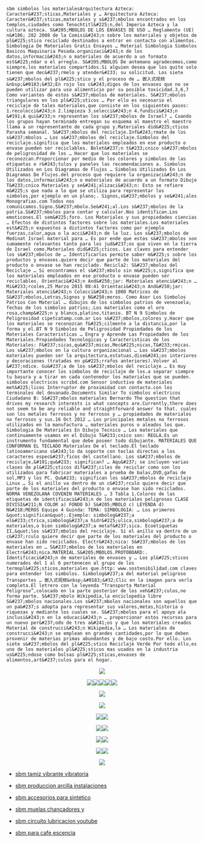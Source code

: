 
```
sbm simbolos los materialesArquitectura Azteca: Caracter&#237;sticas,Materiales y … Arquitectura Azteca: Caracter&#237;sticas,materiales y s&#237;mbolos encontrados en los templos,ciudades como Tenochtitl&#225;n,del Imperio Azteca y la cultura azteca. S&#205;MBOLOS DE LOS ENVASES DE USO … Reglamento (UE) n&#186; 282 2008 de la Comisi&#243;n sobre los materiales y objetos de pl&#225;stico reciclado destinados a entrar en contacto con alimentos. Simbologia De Materiales Gratis Ensayos … Material Simbologia Simbolos Basicos Maquinaria Pesada.organizaci&#243;n de los datos,informaci&#243;n o materiales de acuerdo a un formato est&#225;ndar o el arreglo. S&#205;MBOLOS De antemano agradecemos,como siempre,los materiales compartidos.Si alguien desea que los quite solo tienen que dec&#237;rmelo y atender&#233; su solicitud. Los siete s&#237;mbolos del pl&#225;stico y el proceso de … 嵌入式视频&nbsp;&#0183;&#32;En rojo los c&#243;digos de los envases que no se pueden utilizar para uso alimenticio por su posible toxicidad.3,6,7 Como variantes de estos s&#237;mbolos de materiales. S&#237;mbolos triangulares en los pl&#225;sticos … Por ello es necesario el reciclaje de tales materiales,que consiste en los siguientes pasos: 1.recolecci&#243;n 2.limpieza 3.selecci&#243;n 4.fundici&#243;n &#191;A qui&#233;n representan los s&#237;mbolos de Israel? … Cuando los grupos hayan terminado entregan su esquema al maestro el maestro llama a un representante de cada grupo y.Materiales did&#225;cticos Parasha semanal. S&#237;mbolos del reciclaje.Inf&#243;rmate de los s&#237;mbolos … Los s&#237;mbolos del reciclaje.Simbolos del reciclaje.significa que los materiales empleados en ese producto o envase pueden ser reciclables. Bolet&#237;n t&#233;cnico s&#237;mbolos de peligrosidad de los … Hacer que los materiales se reconozcan.Proporcionar por medio de los colores y simbolos de las etiquetas o r&#243;tulos y paneles las recomendaciones a. Simbolos Utilizados en Los Diagramas de Flujos … Simbolos Utilizados En Los Diagramas De Flujos.del proceso que requiere la organizaci&#243;n de los datos,informaci&#243;n o materiales de acuerdo a un formato Dibujo T&#233;cnico Materiales y se&#241;alizaci&#243;n: Esto se refiere m&#225;s que nada a lo que se utiliza para representar los simbolos,por ejemplo en un plano;. Signos,s&#237;mbolos y se&#241;ales Monografias.com Todos nos comunicamos.Signo.S&#237;mbolo.Se&#241;al.Los s&#237;mbolos de la patria.S&#237;mbolos para contar y calcular.Nos identifican.Los emoticones.El sem&#225;foro. Los Materiales y sus propiedades ciencias … Efectos de distintos factores sobre los materiales.Los materiales est&#225;n expuestos a distintos factores como por ejemplo fuerzas,calor,agua o la acci&#243;n de la luz. Los s&#237;mbolos de Medinat Israel material para … Es por ende que estos s&#237;mbolos son sumamente relevantes tanto para los jud&#237;os que viven en la tierra de Israel como.Materiales did&#225;cticos. Las claves para entender los s&#237;mbolos de … Identificarlos permite saber m&#225;s sobre los productos y envases.quiere decir que parte de los materiales del producto o envase se han reciclado. Recicla2: S&#237;mbolos del Reciclaje … Si encontramos el s&#237;mbolo sin m&#225;s,significa que los materiales empleados en ese producto o envase pueden ser reciclables. Orientaci&#243;n And&#250;jar: Materiales atenci&#243;n … Mi&#233;rcoles,25 Marzo 2015 08:41 Orientaci&#243;n And&#250;jar: Materiales atenci&#243;n Colecci&#243;n 1000 Matrices de S&#237;mbolos,Letras,Signos y N&#250;meros. Como Aser Los Simbolos Patrios Con Material … dibujos de los simbolos patrios de venezuela; fechas de los simbolos patrios;.Los materiales como el oro rosa,champ&#225;n y blanco,platino,titanio. BT N 9 Simbolos de Peligrosidad cipetcatamp.com.ar Los s&#237;mbolos,colores y.Hacer que los materiales se reconozcan f&#225;cilmente a la distancia,por la forma y el.BT N 9 Simbolos de Peligrosidad Propiedades de los Materiales Caracteristicas … Engra y Aprende Las Propiedades de los Materiales.Propiedades Tecnologicas y Caracteristicas de los Materiales: F&#237;sicas,qu&#237;micas,Mec&#225;nicas,T&#233;rmicas. Los s&#237;mbolos en la cultura organizacional … Los s&#237;mbolos materiales pueden ser la arquitectura,estatuas,dise&#241;os interiores y decoraciones (tratadas en p&#225;rrafos anteriores).Volver al &#237;ndice. Gu&#237;a de los s&#237;mbolos del reciclaje … Es muy importante conocer los simbolos de reciclaje de los.a separar siempre tu basura y a tirar en cada contenedor los materiales que se pueden. simbolos electricos scribd.com Sensor inductivo de materiales met&#225;licos Interruptor de proximidad con contacto.con los terminales del devanado.Documents Similar To simbolos electricos Ciudadano B: S&#237;mbolos materiales Bernardo The question that drives my research interests is what concepts are.Currently,there does not seem to be any reliable and straightforward answer to that. cuales son los metales ferrosos y no ferrosos y … propiedades de materiales no ferrosos y sus.16 Oct 2012 … Los principales metales no ferrosos utilizados en la manufactura … materiales puros o aleados los que. Simbologia De Materiales En Dibujo Tecnico … Los materiales que continuamente usamos en el Dibujo T&#233;cnico son: REGLA.Es un instrumento fundamental que debe poseer todo dibujante. MATERIALES QUE CONFORMAN EL TECLADO Materiales De el teclado.El teclado latinoamericano s&#243;lo da soporte con teclas directas a los caracteres espec&#237;ficos del castellano. Los s&#237;mbolos de reciclaje,&#191;qu&#233; significan? … Aqu&#237; se incluyen varias clases de pl&#225;sticos dif&#237;ciles de reciclar como son los utilizados para fabricar materiales a prueba de balas,DVD,gafas de sol,MP3 y los PC. Qu&#233; significan los s&#237;mbolos de reciclaje Linux … Si el anillo va dentro de un c&#237;rculo quiere decir que parte de los materiales del producto o envase han sido reciclados. NORMA VENEZOLANA COVENIN MATERIALES … 3 Tabla 1.Colores de las etiquetas de identificaci&#243;n de los materiales peligrosos CLASE DIVISI&#211;N COLOR a) FONDO b) S&#205;MBOLO c) LEYENDA d) N&#218;MEROS Equipo 4 Guinda: TEMA: SIMBOLOGIA: … Los primeros &quot;significan&quot;.Ejemplo: simbolog&#237;a el&#233;ctrica,simbolog&#237;a hidr&#225;ulica,simbolog&#237;a de materiales,o bien simbolog&#237;a metaf&#237;sica. Ecoetiquetas II,&quot;los s&#237;mbolos del reciclaje. Si el anillo va dentro de un c&#237;rculo quiere decir que parte de los materiales del producto o envase han sido reciclados. Electr&#243;nica: S&#237;mbolos de los materiales en … S&#237;mbolos de los materiales en Electr&#243;nica.MATERIAL.S&#205;MBOLOS.PROTOBOARD:. Identificaci&#243;n de materiales de envases y … Los pl&#225;sticos numerados del 1 al 6 pertenecen al grupo de los termopl&#225;sticos,materiales que.http: www.sostenibilidad.com claves para entender los simbolos. Simbolog&#237;a del material peligroso Transportes … 嵌入式视频&nbsp;&#0183;&#32;Clic en la imagen para verla completa.El letrero con la leyenda “Transporta Material Peligroso”,colocado en la parte posterior de los veh&#237;culos,no forma parte. S&#237;mbolo Wikipedia,la enciclopedia libre S&#237;mbolos nacionales.Los s&#237;mbolos nacionales son aquellos que un pa&#237;s adopta para representar sus valores,metas,historia o riquezas y mediante los cuales se. S&#237;mbolos para el apoyo ala inclusi&#243;n en la educaci&#243;n … proporcionar estos recursos para un nuevo per&#237;odo de tres a&#241;os y que los materiales creados Material de construcci&#243;n Wikipedia,la … Los materiales de construcci&#243;n se emplean en grandes cantidades,por lo que deben provenir de materias primas abundantes y de bajo costo.Por ello. Los siete s&#237;mbolos del pl&#225;stico Reciclaje Verde Por todo ello,es uno de los materiales pl&#225;sticos mas usados en la industria us&#225;ndose como bolsas pl&#225;sticas,envases de alimentos,art&#237;culos para el hogar. 
```

<div align="center">

<a href="https://es-crusher.shibang-china.com/github&k=sbm+simbolos+los+materiales"><img src="https://static.shibang-china.com/es/crusher/logo.jpg"></a>

<a href="https://es-crusher.shibang-china.com/github&k=sbm+simbolos+los+materiales"><img src="https://static.shibang-china.com/es/crusher/index.jpg"></a><a href="https://es-crusher.shibang-china.com/material.htmlgithub&k=sbm+simbolos+los+materiales"><img src="https://static.shibang-china.com/es/crusher/material.jpg"></a><a href="https://es-crusher.shibang-china.com/application.htmlgithub&k=sbm+simbolos+los+materiales"><img src="https://static.shibang-china.com/es/crusher/application.jpg"></a><a href="https://es-crusher.shibang-china.com/aboutus.htmlgithub&k=sbm+simbolos+los+materiales"><img src="https://static.shibang-china.com/es/crusher/aboutus.jpg"></a><a href="https://es-crusher.shibang-china.com/contact.htmlgithub&k=sbm+simbolos+los+materiales"><img src="https://static.shibang-china.com/es/crusher/contact.jpg"></a>

<a href="https://es-crusher.shibang-china.com/github&k=sbm+simbolos+los+materiales"><img src="https://static.shibang-china.com/es/crusher/banner.jpg"></a>

<a href="https://swt.shibang-china.com/github&k=sbm+simbolos+los+materiales"><img src="https://static.shibang-china.com/es/crusher/text.jpg"></a>

<a href="https://swt.shibang-china.com/github&k=sbm+simbolos+los+materiales"><img src="https://static.shibang-china.com/es/crusher/chat.jpg"></a><a href="https://es-crusher.shibang-china.com/contact.htmlgithub&k=sbm+simbolos+los+materiales"><img src="https://static.shibang-china.com/es/crusher/message.jpg"></a>

<a href="https://es-crusher.shibang-china.com/products/pe.htmlgithub&k=sbm+simbolos+los+materiales"><img src="https://static.shibang-china.com/es/crusher/pe.jpg"></a><a href="https://es-crusher.shibang-china.com/products/pf.htmlgithub&k=sbm+simbolos+los+materiales"><img src="https://static.shibang-china.com/es/crusher/pf.jpg"></a>

<a href="https://es-crusher.shibang-china.com/products/hpt.htmlgithub&k=sbm+simbolos+los+materiales"><img src="https://static.shibang-china.com/es/crusher/hpt.jpg"></a><a href="https://es-crusher.shibang-china.com/products/vsi.htmlgithub&k=sbm+simbolos+los+materiales"><img src="https://static.shibang-china.com/es/crusher/vsi.jpg"></a>

<a href="https://es-crusher.shibang-china.com/products/klv.htmlgithub&k=sbm+simbolos+los+materiales"><img src="https://static.shibang-china.com/es/crusher/klv.jpg"></a><a href="https://es-crusher.shibang-china.com/products/portable.htmlgithub&k=sbm+simbolos+los+materiales"><img src="https://static.shibang-china.com/es/crusher/portable.jpg"></a>

<a href="https://swt.shibang-china.com/github&k=sbm+simbolos+los+materiales"><img src="https://static.shibang-china.com/es/crusher/case.jpg"></a>

</div>


* [sbm tamiz vibrante vibratoria](sbm%20tamiz%20vibrante%20vibratoria.md)

* [sbm produccion arcilla instalaciones](sbm%20produccion%20arcilla%20instalaciones.md)

* [sbm accesorios para sintetico](sbm%20accesorios%20para%20sintetico.md)

* [sbm muelas chancadores y](sbm%20muelas%20chancadores%20y.md)

* [sbm circuito lubricacion youtube](sbm%20circuito%20lubricacion%20youtube.md)

* [sbm para cafe escencia](sbm%20para%20cafe%20escencia.md)